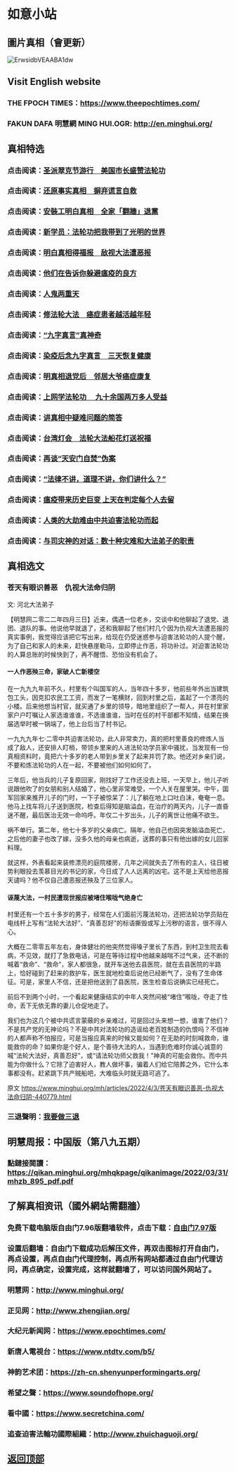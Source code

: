 # 如意小站

## 圖片真相（會更新）

![ErwsidbVEAABA1dw](https://user-images.githubusercontent.com/79625284/161420244-56d32c7c-95de-4e17-a81c-3065c99d672f.jpg)

## Visit English website

### THE FPOCH TIMES：https://www.theepochtimes.com/

### FAKUN DAFA 明慧網 MING HUI.OGR: http://en.minghui.org/

## 真相特选

### 点击阅读：[圣派翠克节游行　美国市长盛赞法轮功](https://github.com/pinhe91/gwzcflg/tree/main)

### 点击阅读：[还原事实真相　摒弃谎言自救](https://github.com/pinhe91/phflgyz/tree/main)

### 点击阅读：[安裝工明白真相　全家「翻牆」退黨](https://github.com/pinhe91/stbpay/tree/main)

### 点击阅读：[新学员：法轮功把我带到了光明的世界](https://github.com/pinhe91/flggwgm/tree/main)

### 点击阅读：[明白真相得福报　敌视大法遭恶报](https://github.com/pinhe91/mzxdjd/tree/main)

### 点击阅读：[他们在告诉你躲避瘟疫的良方](https://github.com/pinhe91/bwylf/tree/main)

### 点击阅读：[人鬼两重天](https://github.com/pinhe91/xdfcs/tree/main)

### 点击阅读：[修法轮大法　癌症患者越活越年轻](https://github.com/pinhe91/xdfh/tree/main)

### 点击阅读：[“九字真言”真神奇](https://github.com/pinhe91/njzzyh/tree/main)

### 点击阅读：[染疫后念九字真言　三天恢复健康](https://github.com/pinhe91/rynjzzyh/tree/main)

### 点击阅读：[明真相退党后　邻居大爷癌症康复](https://github.com/pinhe91/stbpa/tree/main)

### 点击阅读：[上网学法轮功 　九十余国两万多人受益](https://github.com/pinhe91/jcxw5/tree/main)

### 点击阅读：[讲真相中疑难问题的简答](https://github.com/pinhe91/jcxw3/tree/main)

### 点击阅读：[台湾灯会　法轮大法船花灯送祝福](https://github.com/pinhe91/dfhcjsr/tree/main) 

### 点击阅读：[再谈“天安门自焚”伪案](https://github.com/pinhe91/whjm/tree/main)

### 点击阅读：[“法律不讲，道理不讲，你们讲什么？”](https://github.com/pinhe91/jlxe/tree/main)

### 点击阅读：[瘟疫带来历史巨变 上天在判定每个人去留](https://github.com/pinhe91/jcxw2/blob/main/README.md)

### 点击阅读：[人类的大劫难由中共迫害法轮功而起](https://github.com/pinhe91/jcxw4/tree/main) 

### 点击阅读：[与司灾神的对话：数十种灾难和大法弟子的职责](https://github.com/pinhe91/jcxw1/tree/main) 

## 真相选文

### 苍天有眼识善恶　仇视大法命归阴

文: 河北大法弟子 

【明慧网二零二二年四月三日】近来，偶遇一位老乡，交谈中和他聊起了退党、退团、退队的事。他说他早就退了，还和我聊起了他们村几个因为仇视大法遭恶报的真实事例，我觉得应该把它写出来，给现在仍受迷惑参与迫害法轮功的人提个醒，为了自己和家人的未来，赶快悬崖勒马，立即停止作恶，将功补过。对迫害法轮功的人算总账的时候快到了，再不醒悟、恐怕没有机会了。

#### 一人作恶殃三命，家破人亡新楼空

在一九九九年前不久，村里有个叫国军的人，当年四十多岁，他前些年外出当建筑包工头，因克扣农民工工资，而发了一笔横财，回到村里之后，盖起了一个漂亮的小楼。后来他想当村官，就买通了乡里的领导，暗地里组织了一帮人，并在村里家家户户叮嘱让人家选谁谁谁，不选谁谁谁，当时在任的村干部都不知情，结果在换届选举时被一锅端了，他上台后当了村书记。

一九九九年七·二零中共迫害法轮功，此人非常卖力，真的把村里善良的修炼人当成了敌人，还安排人盯梢，带领乡里来的人进法轮功学员家中骚扰，当发现有一份真相资料时，竟把六十多岁的老人带到乡里关了起来并罚了款。他还对乡亲们说，不要和炼法轮功的人在一起，不要被他们如何如何了。

三年后，他当兵的儿子复原回家，刚找好了工作还没去上班，一天早上，他儿子听说跟他吹了的女朋和别人结婚了，他心里非常难受，一个人关在屋里哭。中午，国军回家来推开儿子的门时，一下子被惊呆了：儿了躺在地上口吐白沫，奄奄一息。他马上找车将儿子送到医院，检查后得知是脑溢血，在治疗的两天内，儿子一直昏迷不醒，最后医治无效一命呜呼。年仅二十岁出头，儿子的离世让他痛不欲生。

祸不单行。第二年，他七十多岁的父亲病亡。隔年，他自己也因突发脑溢血死亡，之后他的妻子也改了嫁，没多久他的母亲也病逝，送葬的事只有他出嫁的女儿回家料理。

就这样，外表看起来装修漂亮的庭院楼房，几年之间就失去了所有的主人，往日被势利眼投去羡慕目光的书记的家，今日成了人人远离的凶宅。这不是上天给他恶报天谴吗？他不仅自己遭恶报还殃及了三位家人。

#### 诬蔑大法，一村民遭现世报应被堵住喉咙气绝身亡

村里还有一个五十多岁的男子，经常在人们面前污蔑法轮功，还把法轮功学员贴在电线杆上写有“法轮大法好”、“真善忍好”的标语撕毁或写上污秽的语言，很不得人心。

大概在二零零五年左右，身体健壮的他突然觉得嗓子里长了东西，到村卫生院去看病，不见效，就打了急救电话，可是在等待过程中他越来越喘不过气来，还不断的喊着“救命”、“救命”，家人都很急，就开车送他去县医院，就在去县医院的半路上，恰好碰到了赶来的救护车，医生就地检查后说他已经断气了，没有了生命体征。可是，家里人不信，还是把他送到了县医院，医生检查后说确实已经死亡。

前后不到两个小时，一个看起来健康结实的中年人突然间被“堵住”喉咙，夺走了性命，丢下无依无靠的妻儿仓促地走了。

我们也为这几个被中共谎言蒙蔽的乡亲难过，可是回过头来想一想，谁害了他们？不是共产党的无神论吗？不是中共对法轮功的造谣给老百姓制造的仇恨吗？不信神的人都声称不怕报应，可是当报应真来的时候又能如何？在无助的时刻喊救命，谁能救你的命？如果你是个好人，是个善待大法的人，当遇到危难时你诚心诚意的喊“法轮大法好，真善忍好”，或“请法轮功师父救我！”神真的可能会救你。而中共能为你做什么？它除了迫害好人，教人做坏事，骗着人们给它陪葬之外，它什么本事都没有。赶紧跳下共产贼船吧，大难临头时就无路可逃了。

原文 https://www.minghui.org/mh/articles/2022/4/3/苍天有眼识善恶-仇视大法命归阴-440779.html

### 三退聲明：[我要做三退](https://tuidang.epochtimes.com/)

## 明慧周报：中国版（第八九五期）

### 點鏈接閱讀：https://qikan.minghui.org/mhqkpage/qikanimage/2022/03/31/mhzb_895_pdf.pdf

## 了解真相资讯（國外網站需翻牆）

### 免费下载电脑版自由门7.96版翻墙软件，点击下载：[自由门7.97版](https://github.com/pinhe91/tuiguang/files/6839679/fg797r.zip)

### 设置后翻墙：自由门下载成功后解压文件，再双击图标打开自由门，再点设置，再点自由门代理控制，再点所有网站都通过自由门代理访问，再点确定，设置完成，这样就翻墙了，可以访问国外网站了。

### 明慧网：http://www.minghui.org/

### 正见网：http://www.zhengjian.org/

### 大纪元新闻网：https://www.epochtimes.com/

### 新唐人電視台：https://www.ntdtv.com/b5/

### 神韵艺术团：https://zh-cn.shenyunperformingarts.org/

### 希望之聲：https://www.soundofhope.org/

### 看中國：https://www.secretchina.com/

### 追查迫害法輪功國際組織：http://www.zhuichaguoji.org/

## [返回顶部](https://git.io/Js3EY)
